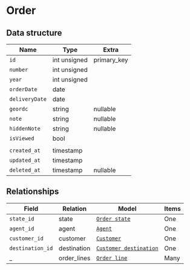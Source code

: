 # Order

## Data structure

Name|Type|Extra
----|----|------
`id`|int unsigned|primary_key
`number`|int unsigned
`year`|int unsigned
`orderDate`|date
`deliveryDate`|date
`geordc`|string|nullable
`note`|string|nullable
`hiddenNote`|string|nullable
`isViewed`|bool
||
`created_at`|timestamp
`updated_at`|timestamp
`deleted_at`|timestamp|nullable




## Relationships

Field|Relation|Model|Items
----|----|------|-----
`state_id`|state|[`Order state`](order-state)|One
`agent_id`|agent|[`Agent`](agent)|One
`customer_id`|customer|[`Customer`](customer)|One
`destination_id`|destination|[`Customer destination`](customer-destination)|One
_ |order_lines|[`Order line`](order-line)|Many